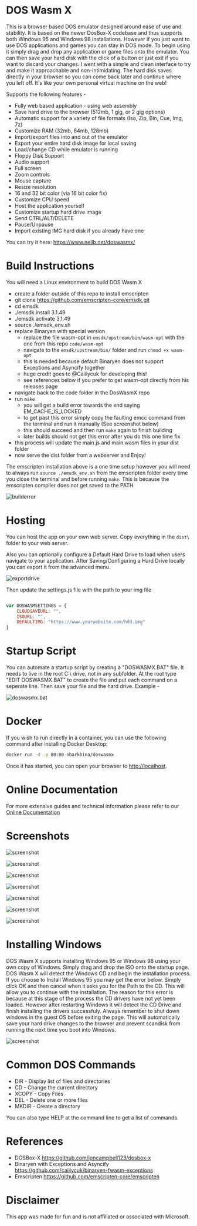 # DOS Wasm X
This is a browser based DOS emulator designed around ease of use and stability. It is based on the newer DosBox-X codebase and thus supports both Windows 95 and Windows 98 installations. However if you just want to use DOS applications and games you can stay in DOS mode. To begin using it simply drag and drop any application or game files onto the emulator. You can then save your hard disk with the click of a button or just exit if you want to discard your changes. I went with a simple and clean interface to try and make it approachable and non-intimidating. The hard disk saves directly in your browser so you can come back later and continue where you left off. It's like your own personal virtual machine on the web!

Supports the following features -
- Fully web based application - using web assembly
- Save hard drive to the browser (512mb, 1 gig, or 2 gig options)
- Automatic support for a variety of file formats (Iso, Zip, Bin, Cue, Img, 7z)
- Customize RAM (32mb, 64mb, 128mb)
- Import/export files into and out of the emulator
- Export your entire hard disk image for local saving
- Load/change CD while emulator is running
- Floppy Disk Support
- Audio support
- Full screen
- Zoom controls
- Mouse capture
- Resize resolution
- 16 and 32 bit color (via 16 bit color fix)
- Customize CPU speed
- Host the application yourself
- Customize startup hard drive image
- Send CTRL/ALT/DELETE
- Pause/Unpause
- Import existing IMG hard disk if you already have one

You can try it here: https://www.neilb.net/doswasmx/

# Build Instructions
You will need a Linux environment to build DOS Wasm X

- create a folder outside of this repo to install emscripten
- git clone https://github.com/emscripten-core/emsdk.git
- cd emsdk
- ./emsdk install 3.1.49
- ./emsdk activate 3.1.49
- source ./emsdk_env.sh
- replace Binaryen with special version
  - replace the file wasm-opt in `emsdk/upstream/bin/wasm-opt` with the one from this repo `code/wasm-opt`
  - navigate to the `emsdk/upstream/bin/` folder and run `chmod +x wasm-opt`
  - this is needed because default Binaryen does not support Exceptions and Asyncify together
  - huge credit goes to @Caiiiycuk for developing this! 
  - see references below if you prefer to get wasm-opt directly from his releases page
- navigate back to the code folder in the DosWasmX repo
- run `make`
  - you will get a build error towards the end saying EM_CACHE_IS_LOCKED
  - to get past this error simply copy the faulting emcc command from the terminal and run it manually (See screenshot below)
  - this should succeed and then run `make` again to finish building
  - later builds should not get this error after you do this one time fix
- this process will update the main.js and main.wasm files in your dist folder
- now serve the dist folder from a webserver and Enjoy!

The emscripten installation above is a one time setup however you will need to always run `source ./emsdk_env.sh` from the emscripten folder every time you close the terminal and before running `make`. This is because the emscripten compiler does not get saved to the PATH

![builderror](screenshots/builderror2.PNG)

# Hosting
You can host the app on your own web server. Copy everything in the `dist\` folder to your web server.

Also you can optionally configure a Default Hard Drive to load when users navigate to your application. After Saving/Configuring a Hard Drive locally you can export it from the advanced menu.

![exportdrive](screenshots/exportdrive.PNG)

Then update the settings.js file with the path to your img file

```javascript

var DOSWASMSETTINGS = {
    CLOUDSAVEURL: "",
    ISOURL: "",
    DEFAULTIMG: "https://www.yourwebsite.com/hdd.img"
}

```

# Startup Script
You can automate a startup script by creating a "DOSWASMX.BAT" file. It needs to live in the root C:\ drive, not in any subfolder. At the root type "EDIT DOSWASMX.BAT" to create the file and put each command on a seperate line. Then save your file and the hard drive. Example -

![doswasmx.bat](docs/doswasmxbat.png)

# Docker

If you wish to run directly in a container, you can use the following command after installing Docker Desktop:

```bash
docker run -d -p 80:80 nbarkhina/doswasmx
```

Once it has started, you can open your browser to [http://localhost](http://localhost).

# Online Documentation

For more extensive guides and technical information please refer to our [Online Documentation](https://nbarkhina.github.io/DosWasmX/)

# Screenshots

![screenshot](screenshots/screenshot2.png)


![screenshot](screenshots/screenshot3.png)


![screenshot](screenshots/screenshot4.png)


![screenshot](screenshots/screenshot5.png)


![screenshot](screenshots/screenshot6.png)


![screenshot](screenshots/screenshot7.png)


![screenshot](screenshots/screenshot8.png)

# Installing Windows
DOS Wasm X supports installing Windows 95 or Windows 98 using your own copy of Windows. Simply drag and drop the ISO onto the startup page. DOS Wasm X will detect the Windows CD and begin the installation process. If you choose to Install Windows 95 you may get the error below. Simply click OK and then cancel when it asks you for the Path to the CD. This will allow you to continue with the installation. The reason for this error is because at this stage of the process the CD drivers have not yet been loaded. However after restarting Windows it will detect the CD Drive and finish installing the drivers successfuly. Always remember to shut down windows in the guest OS before exiting the page. This will automatically save your hard drive changes to the browser and prevent scandisk from running the next time you boot into Windows.

![screenshot](screenshots/win95error.PNG)

# Common DOS Commands
- DIR - Display list of files and directories
- CD - Change the current directory
- XCOPY - Copy Files
- DEL - Delete one or more files
- MKDIR - Create a directory

You can also type HELP at the command line to get a list of commands.

# References
- DOSBox-X https://github.com/joncampbell123/dosbox-x
- Binaryen with Exceptions and Asyncify https://github.com/caiiiycuk/binaryen-fwasm-exceptions
- Emscripten https://github.com/emscripten-core/emscripten

# Disclaimer
This app was made for fun and is not affiliated or associated with Microsoft.
